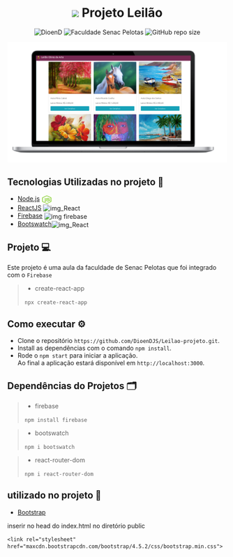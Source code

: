 <h1 align="center"><img src="./public/logo.svg"> Projeto Leilão </h1>

<p align="center">
    <img src="https://img.shields.io/static/v1?label=DioenD&message=JS&color=d2cca1&labelColor=757780" alt="DioenD">
    <img src="https://img.shields.io/static/v1?label=Faculdade Senac Pelotas&message=3º&color=fdca40&labelColor=000000" alt="Faculdade Senac Pelotas">
    <img alt="GitHub repo size" src="https://img.shields.io/github/repo-size/DioenDJS/Leilao-projeto" >
</p>

<img src="imageProject.png" alt="imagem do projeto">


## Tecnologias Utilizadas no projeto :construction:

- [Node.js](https://nodejs.org/en/) <img align="center" alt="img nodejs" height="20" width="25" src="https://raw.githubusercontent.com/devicons/devicon/master/icons/nodejs/nodejs-original.svg" style="max-width:100%;" />
- [ReactJS](https://pt-br.reactjs.org/) <img align="center" alt="img_React" height="20" width="25" src="https://cdn.jsdelivr.net/gh/devicons/devicon/icons/react/react-original.svg" style="max-width:100%;" />
- [Firebase](https://console.firebase.google.com) <img align="center" alt="img firebase" height="20" width="25" src="https://cdn.jsdelivr.net/gh/devicons/devicon/icons/firebase/firebase-plain-wordmark.svg" style="max-width:100%;" />
- [Bootswatch](https://bootswatch.com/)<img align="center" alt="img_React" height="20" width="25" src="https://bootswatch.com/_assets/img/logo.svg" style="max-width:100%;" />
<!-- - [typescript](https://www.typescriptlang.org/) <img align="center" alt="img typescript" height="20" width="25" src="https://raw.githubusercontent.com/devicons/devicon/master/icons/typescript/typescript-original.svg" style="max-width:100%;" />
- [Sass](https://sass-lang.com/) <img align="center" alt="img Sass" height="25" width="25" src="https://raw.githubusercontent.com/devicons/devicon/master/icons/sass/sass-original.svg" style="max-width:100%;" />
- [Axios](https://github.com/axios/axios)  -->


## Projeto :computer:

Este projeto é uma aula da faculdade de Senac Pelotas que foi integrado com o ``Firebase``

> - create-react-app
>
> ```npx create-react-app ```

## Como executar :gear:

- Clone o repositório `https://github.com/DioenDJS/Leilao-projeto.git`.
- Install as dependências com o comando `npm install`.
- Rode o `npm start` para iniciar a aplicação.<br />
Ao final a aplicação estará disponível em `http://localhost:3000`.

## Dependências do Projetos :card_index_dividers:


> - firebase 
>
> ``npm install firebase``

> - bootswatch
>
>``npm i bootswatch``

> - react-router-dom
>
>``npm i react-router-dom``
## utilizado no projeto :page_with_curl:

- [Bootstrap](https://maxcdn.bootstrapcdn.com/bootstrap/4.5.2/css/bootstrap.min.css)

inserir no head do index.html no diretório public
```
<link rel="stylesheet" href="maxcdn.bootstrapcdn.com/bootstrap/4.5.2/css/bootstrap.min.css">
```